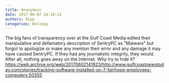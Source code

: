 ```yaml
---
title: Anonymous
date: 2017-06-07 14:10:12
authors: Ripp
categories: Holiday
---
```


 The big fans of transparency over at the Gulf Coast Media edited their manipulative and defamatory description of SentryPC as "Malware" but forgot to apologize or make any mention their error and any damage it may have caused SentryPC. If they had any journalistic integrity, they would. After all, nothing goes away on the Internet. Why try to hide it?
https://web.archive.org/web/20170602141923/http://www.gulfcoastnewstoday.com/stories/tracking-software-installed-on-7-fairhope-employees-computers,50355